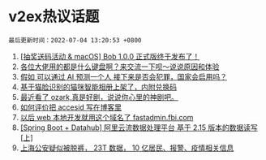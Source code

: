 # v2ex热议话题

`最后更新时间：2022-07-04 13:20:53 +0800`

1. [[抽奖送码活动 & macOS] Bob 1.0.0 正式版终于发布了！](https://www.v2ex.com/t/863800)
1. [各位大佬用的都是什么键盘啊？来交流一下呗～说说原因和体验](https://www.v2ex.com/t/863798)
1. [假如 可以通过 AI 预测一个人 接下来是否会犯罪，国家会启用吗？](https://www.v2ex.com/t/863801)
1. [基于猫脸识别的猫咪智能相册上架了，内附兑换码](https://www.v2ex.com/t/863847)
1. [最近看了 ozark,真是好剧，说说你心里的神剧吧。](https://www.v2ex.com/t/863859)
1. [如何评价把 accesid 写在博客里](https://www.v2ex.com/t/863864)
1. [以后 web 本地开发就用这个域名了 fastadmin.fbi.com](https://www.v2ex.com/t/863767)
1. [[Spring Boot + Datahub] 阿里云流数据处理平台 基于 2.15 版本的数据读写 [上]](https://www.v2ex.com/t/863778)
1. [上海公安疑似被脱裤， 23T 数据， 10 亿居民、报警、疫情相关信息](https://www.v2ex.com/t/863785)

